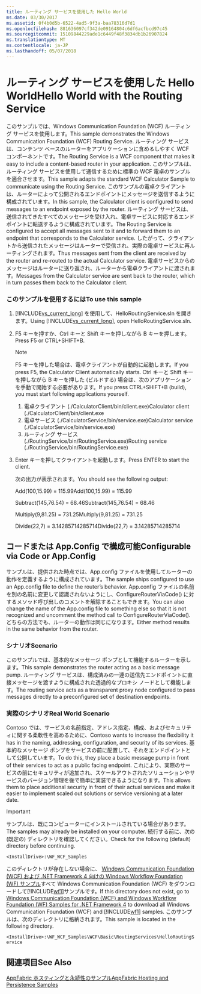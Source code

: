 ```yaml
---
title: ルーティング サービスを使用した Hello World
ms.date: 03/30/2017
ms.assetid: 0f4b0d5b-6522-4ad5-9f3a-baa78316d7d1
ms.openlocfilehash: 881636097cf342de09164804c6df6acfbcd97c45
ms.sourcegitcommit: 15109844229ade1c6449f48f3834db1b26907824
ms.translationtype: MT
ms.contentlocale: ja-JP
ms.lasthandoff: 05/07/2018
---
```

# <a name="hello-world-with-the-routing-service"></a><span data-ttu-id="ea144-102">ルーティング サービスを使用した Hello World</span><span class="sxs-lookup"><span data-stu-id="ea144-102">Hello World with the Routing Service</span></span>
<span data-ttu-id="ea144-103">このサンプルでは、Windows Communication Foundation (WCF) ルーティング サービスを使用します。</span><span class="sxs-lookup"><span data-stu-id="ea144-103">This sample demonstrates the Windows Communication Foundation (WCF) Routing Service.</span></span> <span data-ttu-id="ea144-104">ルーティング サービスは、コンテンツ ベースのルーターをアプリケーションに含めるしやすく WCF コンポーネントです。</span><span class="sxs-lookup"><span data-stu-id="ea144-104">The Routing Service is a WCF component that makes it easy to include a content-based router in your application.</span></span> <span data-ttu-id="ea144-105">このサンプルは、ルーティング サービスを使用して通信するために標準の WCF 電卓のサンプルを適合させます。</span><span class="sxs-lookup"><span data-stu-id="ea144-105">This sample adapts the standard WCF Calculator Sample to communicate using the Routing Service.</span></span> <span data-ttu-id="ea144-106">このサンプルの電卓クライアントは、ルーターによって公開されるエンドポイントにメッセージを送信するように構成されています。</span><span class="sxs-lookup"><span data-stu-id="ea144-106">In this sample, the Calculator client is configured to send messages to an endpoint exposed by the router.</span></span> <span data-ttu-id="ea144-107">ルーティング サービスは、送信されてきたすべてのメッセージを受け入れ、電卓サービスに対応するエンドポイントに転送するように構成されています。</span><span class="sxs-lookup"><span data-stu-id="ea144-107">The Routing Service is configured to accept all messages sent to it and to forward them to an endpoint that corresponds to the Calculator service.</span></span> <span data-ttu-id="ea144-108">したがって、クライアントから送信されたメッセージはルーターで受信され、実際の電卓サービスに再ルーティングされます。</span><span class="sxs-lookup"><span data-stu-id="ea144-108">Thus messages sent from the client are received by the router and re-routed to the actual Calculator service.</span></span> <span data-ttu-id="ea144-109">電卓サービスからのメッセージはルーターに送り返され、ルーターから電卓クライアントに渡されます。</span><span class="sxs-lookup"><span data-stu-id="ea144-109">Messages from the Calculator service are sent back to the router, which in turn passes them back to the Calculator client.</span></span>  
  
### <a name="to-use-this-sample"></a><span data-ttu-id="ea144-110">このサンプルを使用するには</span><span class="sxs-lookup"><span data-stu-id="ea144-110">To use this sample</span></span>  
  
1.  <span data-ttu-id="ea144-111">[!INCLUDE[vs_current_long](../../../../includes/vs-current-long-md.md)] を使用して、HelloRoutingService.sln を開きます。</span><span class="sxs-lookup"><span data-stu-id="ea144-111">Using [!INCLUDE[vs_current_long](../../../../includes/vs-current-long-md.md)], open HelloRoutingService.sln.</span></span>  
  
2.  <span data-ttu-id="ea144-112">F5 キーを押すか、Ctrl キーと Shift キーを押しながら B キーを押します。</span><span class="sxs-lookup"><span data-stu-id="ea144-112">Press F5 or CTRL+SHIFT+B.</span></span>  
  
    > [!NOTE]
    >  <span data-ttu-id="ea144-113">F5 キーを押した場合は、電卓クライアントが自動的に起動します。</span><span class="sxs-lookup"><span data-stu-id="ea144-113">If you press F5, the Calculator Client automatically starts.</span></span> <span data-ttu-id="ea144-114">Ctrl キーと Shift キーを押しながら B キーを押した (ビルドする) 場合は、次のアプリケーションを手動で開始する必要があります。</span><span class="sxs-lookup"><span data-stu-id="ea144-114">If you press CTRL+SHIFT+B (build), you must start following applications yourself.</span></span>  
    >   
    >  1.  <span data-ttu-id="ea144-115">電卓クライアント (./CalculatorClient/bin/client.exe)</span><span class="sxs-lookup"><span data-stu-id="ea144-115">Calculator client (./CalculatorClient/bin/client.exe</span></span>  
    > 2.  <span data-ttu-id="ea144-116">電卓サービス (./CalculatorService/bin/service.exe)</span><span class="sxs-lookup"><span data-stu-id="ea144-116">Calculator service (./CalculatorService/bin/service.exe)</span></span>  
    > 3.  <span data-ttu-id="ea144-117">ルーティング サービス (./RoutingService/bin/RoutingService.exe)</span><span class="sxs-lookup"><span data-stu-id="ea144-117">Routing service (./RoutingService/bin/RoutingService.exe)</span></span>  
  
3.  <span data-ttu-id="ea144-118">Enter キーを押してクライアントを起動します。</span><span class="sxs-lookup"><span data-stu-id="ea144-118">Press ENTER to start the client.</span></span>  
  
     <span data-ttu-id="ea144-119">次の出力が表示されます。</span><span class="sxs-lookup"><span data-stu-id="ea144-119">You should see the following output:</span></span>  
  
     <span data-ttu-id="ea144-120">Add(100,15.99) = 115.99</span><span class="sxs-lookup"><span data-stu-id="ea144-120">Add(100,15.99) = 115.99</span></span>  
  
     <span data-ttu-id="ea144-121">Subtract(145,76.54) = 68.46</span><span class="sxs-lookup"><span data-stu-id="ea144-121">Subtract(145,76.54) = 68.46</span></span>  
  
     <span data-ttu-id="ea144-122">Multiply(9,81.25) = 731.25</span><span class="sxs-lookup"><span data-stu-id="ea144-122">Multiply(9,81.25) = 731.25</span></span>  
  
     <span data-ttu-id="ea144-123">Divide(22,7) = 3.14285714285714</span><span class="sxs-lookup"><span data-stu-id="ea144-123">Divide(22,7) = 3.14285714285714</span></span>  
  
## <a name="configurable-via-code-or-appconfig"></a><span data-ttu-id="ea144-124">コードまたは App.Config で構成可能</span><span class="sxs-lookup"><span data-stu-id="ea144-124">Configurable via Code or App.Config</span></span>  
 <span data-ttu-id="ea144-125">サンプルは、提供された時点では、App.config ファイルを使用してルーターの動作を定義するように構成されています。</span><span class="sxs-lookup"><span data-stu-id="ea144-125">The sample ships configured to use an App.config file to define the router’s behavior.</span></span> <span data-ttu-id="ea144-126">App.config ファイルの名前を別の名前に変更して認識されないようにし、ConfigureRouterViaCode() に対するメソッド呼び出しのコメントを解除することもできます。</span><span class="sxs-lookup"><span data-stu-id="ea144-126">You can also change the name of the App.config file to something else so that it is not recognized and uncomment the method call to ConfigureRouterViaCode().</span></span> <span data-ttu-id="ea144-127">どちらの方法でも、ルーターの動作は同じになります。</span><span class="sxs-lookup"><span data-stu-id="ea144-127">Either method results in the same behavior from the router.</span></span>  
  
### <a name="scenario"></a><span data-ttu-id="ea144-128">シナリオ</span><span class="sxs-lookup"><span data-stu-id="ea144-128">Scenario</span></span>  
 <span data-ttu-id="ea144-129">このサンプルでは、基本的なメッセージ ポンプとして機能するルーターを示します。</span><span class="sxs-lookup"><span data-stu-id="ea144-129">This sample demonstrates the router acting as a basic message pump.</span></span> <span data-ttu-id="ea144-130">ルーティング サービスは、構成済みの一連の送信先エンドポイントに直接メッセージを渡すように構成された透過的なプロキシ ノードとして機能します。</span><span class="sxs-lookup"><span data-stu-id="ea144-130">The routing service acts as a transparent proxy node configured to pass messages directly to a preconfigured set of destination endpoints.</span></span>  
  
### <a name="real-world-scenario"></a><span data-ttu-id="ea144-131">実際のシナリオ</span><span class="sxs-lookup"><span data-stu-id="ea144-131">Real World Scenario</span></span>  
 <span data-ttu-id="ea144-132">Contoso では、サービスの名前指定、アドレス指定、構成、およびセキュリティに関する柔軟性を高めるために、</span><span class="sxs-lookup"><span data-stu-id="ea144-132">Contoso wants to increase the flexibility it has in the naming, addressing, configuration, and security of its services.</span></span> <span data-ttu-id="ea144-133">基本的なメッセージ ポンプをサービスの前に配置して、それをエンドポイントとして公開しています。</span><span class="sxs-lookup"><span data-stu-id="ea144-133">To do this, they place a basic message pump in front of their services to act as a public facing endpoint.</span></span> <span data-ttu-id="ea144-134">これにより、実際のサービスの前にセキュリティが追加され、スケールアウトされたソリューションやサービスのバージョン管理を後で簡単に実装できるようになります。</span><span class="sxs-lookup"><span data-stu-id="ea144-134">This allows them to place additional security in front of their actual services and make it easier to implement scaled out solutions or service versioning at a later date.</span></span>  
  
> [!IMPORTANT]
>  <span data-ttu-id="ea144-135">サンプルは、既にコンピューターにインストールされている場合があります。</span><span class="sxs-lookup"><span data-stu-id="ea144-135">The samples may already be installed on your computer.</span></span> <span data-ttu-id="ea144-136">続行する前に、次の (既定の) ディレクトリを確認してください。</span><span class="sxs-lookup"><span data-stu-id="ea144-136">Check for the following (default) directory before continuing.</span></span>  
>   
>  `<InstallDrive>:\WF_WCF_Samples`  
>   
>  <span data-ttu-id="ea144-137">このディレクトリが存在しない場合に、 [Windows Communication Foundation (WCF) および .NET Framework 4 向けの Windows Workflow Foundation (WF) サンプル](http://go.microsoft.com/fwlink/?LinkId=150780)すべて Windows Communication Foundation (WCF) をダウンロードして[!INCLUDE[wf1](../../../../includes/wf1-md.md)]サンプルです。</span><span class="sxs-lookup"><span data-stu-id="ea144-137">If this directory does not exist, go to [Windows Communication Foundation (WCF) and Windows Workflow Foundation (WF) Samples for .NET Framework 4](http://go.microsoft.com/fwlink/?LinkId=150780) to download all Windows Communication Foundation (WCF) and [!INCLUDE[wf1](../../../../includes/wf1-md.md)] samples.</span></span> <span data-ttu-id="ea144-138">このサンプルは、次のディレクトリに格納されます。</span><span class="sxs-lookup"><span data-stu-id="ea144-138">This sample is located in the following directory.</span></span>  
>   
>  `<InstallDrive>:\WF_WCF_Samples\WCF\Basic\RoutingServices\HelloRoutingService`  
  
## <a name="see-also"></a><span data-ttu-id="ea144-139">関連項目</span><span class="sxs-lookup"><span data-stu-id="ea144-139">See Also</span></span>  
 [<span data-ttu-id="ea144-140">AppFabric ホスティングと永続性のサンプル</span><span class="sxs-lookup"><span data-stu-id="ea144-140">AppFabric Hosting and Persistence Samples</span></span>](http://go.microsoft.com/fwlink/?LinkId=193961)
